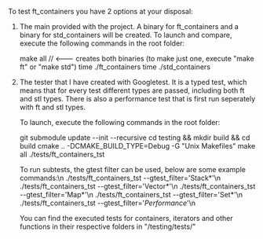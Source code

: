 To test ft_containers you have 2 options at your disposal:

1. 	The main provided with the project. A binary for ft_containers and
	a binary for std_containers will be created. To launch and compare,
	execute the following commands in the root folder:

	make all                         // <--- creates both binaries (to make just one, execute "make ft" or "make std")
	time ./ft_containers <seed>
	time ./std_containers <seed>

2.	The tester that I have created with Googletest. It is a typed test,
	which means that for every test different types are passed, including
	both ft and stl types. There is also a performance test that is first
	run seperately with ft and stl types.
	
	To launch, execute the following commands in the root folder:

	git submodule update --init --recursive
	cd testing && mkdir build && cd build
	cmake .. -DCMAKE_BUILD_TYPE=Debug -G "Unix Makefiles"
	make all
	./tests/ft_containers_tst

	To run subtests, the gtest filter can be used, below are some example 
	commands:\n
	./tests/ft_containers_tst --gtest_filter='Stack*'\n
	./tests/ft_containers_tst --gtest_filter='Vector*'\n
	./tests/ft_containers_tst --gtest_filter='Map*'\n
	./tests/ft_containers_tst --gtest_filter='Set*'\n
	./tests/ft_containers_tst --gtest_filter='*Performance*'\n

	You can find the executed tests for containers, iterators and other
	functions in their respective folders in "/testing/tests/"
